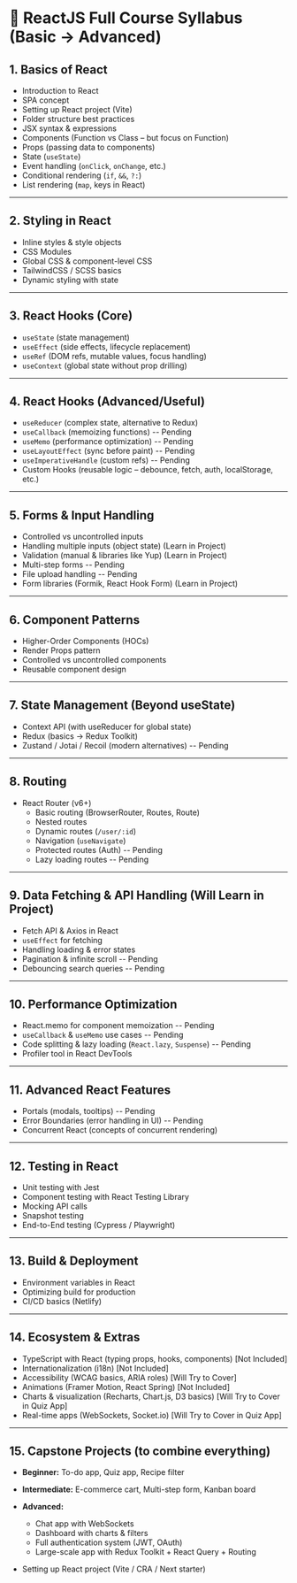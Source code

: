 # 🚀 ReactJS Full Course Syllabus (Basic → Advanced)

## **1. Basics of React**
- Introduction to React 
- SPA concept  
- Setting up React project (Vite)  
- Folder structure best practices  
- JSX syntax & expressions  
- Components (Function vs Class – but focus on Function)  
- Props (passing data to components)  
- State (`useState`)  
- Event handling (`onClick`, `onChange`, etc.)  
- Conditional rendering (`if`, `&&`, `?:`)  
- List rendering (`map`, keys in React)  

---

## **2. Styling in React**
- Inline styles & style objects  
- CSS Modules  
- Global CSS & component-level CSS  
- TailwindCSS / SCSS basics  
- Dynamic styling with state  

---

## **3. React Hooks (Core)**
- `useState` (state management)  
- `useEffect` (side effects, lifecycle replacement)  
- `useRef` (DOM refs, mutable values, focus handling)  
- `useContext` (global state without prop drilling)  

---

## **4. React Hooks (Advanced/Useful)**
- `useReducer` (complex state, alternative to Redux)  
- `useCallback` (memoizing functions)  -- Pending
- `useMemo` (performance optimization)  -- Pending
- `useLayoutEffect` (sync before paint)  -- Pending
- `useImperativeHandle` (custom refs)  -- Pending
- Custom Hooks (reusable logic – debounce, fetch, auth, localStorage, etc.)  

---

## **5. Forms & Input Handling**
- Controlled vs uncontrolled inputs  
- Handling multiple inputs (object state)  (Learn in Project)
- Validation (manual & libraries like Yup)  (Learn in Project)
- Multi-step forms   -- Pending
- File upload handling   -- Pending
- Form libraries (Formik, React Hook Form)  (Learn in Project)

---

## **6. Component Patterns**
- Higher-Order Components (HOCs)  
- Render Props pattern  
- Controlled vs uncontrolled components  
- Reusable component design  

---

## **7. State Management (Beyond useState)**
- Context API (with useReducer for global state)  
- Redux (basics → Redux Toolkit)  
- Zustand / Jotai / Recoil (modern alternatives)   -- Pending

---

## **8. Routing**
- React Router (v6+)
  - Basic routing (BrowserRouter, Routes, Route)  
  - Nested routes  
  - Dynamic routes (`/user/:id`)  
  - Navigation (`useNavigate`)  
  - Protected routes (Auth)   -- Pending
  - Lazy loading routes   -- Pending

---

## **9. Data Fetching & API Handling** (Will Learn in Project)
- Fetch API & Axios in React  
- `useEffect` for fetching  
- Handling loading & error states  
- Pagination & infinite scroll   -- Pending
- Debouncing search queries   -- Pending

---

## **10. Performance Optimization**
- React.memo for component memoization   -- Pending
- `useCallback` & `useMemo` use cases   -- Pending
- Code splitting & lazy loading (`React.lazy`, `Suspense`)   -- Pending
- Profiler tool in React DevTools  

---

## **11. Advanced React Features**
- Portals (modals, tooltips)   -- Pending
- Error Boundaries (error handling in UI)   -- Pending
- Concurrent React (concepts of concurrent rendering)  

---

## **12. Testing in React**
- Unit testing with Jest  
- Component testing with React Testing Library  
- Mocking API calls  
- Snapshot testing  
- End-to-End testing (Cypress / Playwright)  

---

## **13. Build & Deployment**
- Environment variables in React  
- Optimizing build for production  
- CI/CD basics (Netlify)  

---

## **14. Ecosystem & Extras**
- TypeScript with React (typing props, hooks, components)  [Not Included]
- Internationalization (i18n)   [Not Included]
- Accessibility (WCAG basics, ARIA roles)  [Will Try to Cover]
- Animations (Framer Motion, React Spring)  [Not Included]
- Charts & visualization (Recharts, Chart.js, D3 basics)  [Will Try to Cover in Quiz App]
- Real-time apps (WebSockets, Socket.io)  [Will Try to Cover in Quiz App]

---

## **15. Capstone Projects (to combine everything)**
- **Beginner:** To-do app, Quiz app, Recipe filter  
- **Intermediate:** E-commerce cart, Multi-step form, Kanban board  
- **Advanced:**  
  - Chat app with WebSockets  
  - Dashboard with charts & filters  
  - Full authentication system (JWT, OAuth)  
  - Large-scale app with Redux Toolkit + React Query + Routing  

- Setting up React project (Vite / CRA / Next starter)  